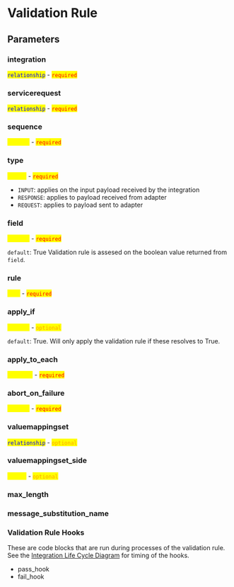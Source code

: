 # Validation Rule

## Parameters

### integration

<mark style="color:blue;">`relationship`</mark> <mark style="color:blue;"></mark><mark style="color:blue;"></mark> - <mark style="color:red;">`required`</mark>

### servicerequest

<mark style="color:blue;">`relationship`</mark> <mark style="color:blue;"></mark><mark style="color:blue;"></mark> - <mark style="color:red;">`required`</mark>

### sequence

<mark style="color:yellow;">`integer`</mark> - <mark style="color:red;">`required`</mark>

### type

<mark style="color:yellow;">`string`</mark> - <mark style="color:red;">`required`</mark>

* `INPUT`: applies on the input payload received by the integration
* `RESPONSE`: applies to payload received from adapter
* `REQUEST`: applies to payload sent to adapter

### field

<mark style="color:yellow;">`boolean`</mark> - <mark style="color:red;">`required`</mark>

`default`: True Validation rule is assesed on the boolean value returned from `field`.

### rule

<mark style="color:yellow;">`code`</mark> - <mark style="color:red;">`required`</mark>

### apply\_if

<mark style="color:yellow;">`boolean`</mark> - <mark style="color:orange;">`optional`</mark>

`default`: True. Will only apply the validation rule if these resolves to True.

### apply\_to\_each

<mark style="color:yellow;">`iterable`</mark> - <mark style="color:red;">`required`</mark>

### abort\_on\_failure

<mark style="color:yellow;">`boolean`</mark> - <mark style="color:red;">`required`</mark>

### valuemappingset

<mark style="color:blue;">`relationship`</mark> <mark style="color:blue;"></mark><mark style="color:blue;"></mark> - <mark style="color:orange;">`optional`</mark>

### valuemappingset\_side

<mark style="color:yellow;">`string`</mark> - <mark style="color:orange;">`optional`</mark>

### max\_length

### message\_substitution\_name

### Validation Rule Hooks

These are code blocks that are run during processes of the validation rule. See the [Integration Life Cycle Diagram](../../media/integration\_life\_cycle.svg) for timing of the hooks.

* pass\_hook
* fail\_hook

